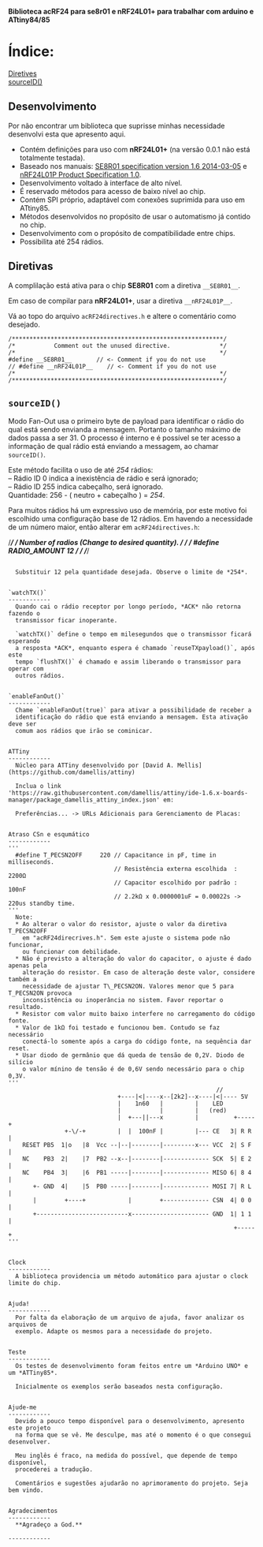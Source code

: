 
**Biblioteca acRF24 para se8r01 e nRF24L01+ para trabalhar com arduino e ATtiny84/85**

# Índice:
[Diretives](https://github.com/neimar2009/acRF24/blob/master/docs/README_pt-br.md#diretivas)    
[sourceID()](https://github.com/neimar2009/acRF24/blob/master/docs/README_pt-br.md#sourceid)    

Desenvolvimento
------------
Por não encontrar um biblioteca que suprisse minhas necessidade desenvolvi esta que apresento aqui.
* Contém definições para uso com **nRF24L01+** (na versão 0.0.1 não está totalmente testada).
* Baseado nos manuais:
[SE8R01 specification version 1.6 2014-03-05](http://community.atmel.com/sites/default/files/forum_attachments/SE8R01_DataSheet_v1%20-%20副本.pdf)
 e [nRF24L01P Product Specification 1.0](https://www.nordicsemi.com/eng/content/download/2726/34069/file/nRF24L01P_Product_Specification_1_0.pdf).
* Desenvolvimento voltado à interface de alto nível.
* É reservado métodos para acesso de baixo nível ao chip.
* Contém SPI próprio, adaptável com conexões suprimida para uso em ATtiny85.
* Métodos desenvolvidos no propósito de usar o automatismo já contido no chip.
* Desenvolvimento com o propósito de compatibilidade entre chips.
* Possibilita até 254 rádios.


Diretivas
------------
  A complilação está ativa para o chip **SE8R01** com a diretiva `__SE8R01__`.
  
  Em caso de compilar para **nRF24L01+**, usar a diretiva `__nRF24L01P__`.

  Vá ao topo do arquivo `acRF24directives.h` e altere o comentário como desejado.

```
/************************************************************/
/*           Comment out the unused directive.              */
/*                                                          */
#define __SE8R01__       // <- Comment if you do not use
// #define __nRF24L01P__    // <- Comment if you do not use
/*                                                          */
/************************************************************/
```


`sourceID()`
------------
  Modo Fan-Out usa o primeiro byte de payload para identificar o rádio do qual
  está sendo envianda a mensagem. Portanto o tamanho máximo de dados passa a
  ser 31. O processo é interno e é possível se ter acesso a informação de qual
  rádio está enviando a messagem, ao chamar `sourceID()`.
  
  Este método facilita o uso de até *254* rádios:    
  – Rádio ID 0 indica a inexistência de rádio e será ignorado;    
  – Rádio ID 255 indica cabeçalho, será ignorado.    
  Quantidade: 256 - ( neutro + cabeçalho ) = *254*.
  
  Para muitos rádios há um expressivo uso de memória, por este motivo foi escolhido uma
  configuração base de 12 rádios. Em havendo a necessidade de um número maior,
  então alterar em `acRF24directives.h`:

/************************************************************/
/*      Number of radios (Change to desired quantity).      */
/*                                                          */
#define RADIO_AMOUNT        12
/*                                                          */
/************************************************************/
```

  Substituir 12 pela quantidade desejada. Observe o limite de *254*.


`watchTX()`
------------
  Quando cai o rádio receptor por longo período, *ACK* não retorna fazendo o
  transmissor ficar inoperante.

  `watchTX()` define o tempo em milesegundos que o transmissor ficará esperando
  a resposta *ACK*, enquanto espera é chamado `reuseTXpayload()`, após este
  tempo `flushTX()` é chamado e assim liberando o transmissor para operar com
  outros rádios.


`enableFanOut()`
------------
  Chame `enableFanOut(true)` para ativar a possibilidade de receber a
  identificação do rádio que está enviando a mensagem. Esta ativação deve ser
  comum aos rádios que irão se cominicar.


ATTiny
------------
  Núcleo para ATTiny desenvolvido por [David A. Mellis](https://github.com/damellis/attiny)

  Inclua o link 'https://raw.githubusercontent.com/damellis/attiny/ide-1.6.x-boards-manager/package_damellis_attiny_index.json' em: 

  Preferências... -> URLs Adicionais para Gerenciamento de Placas: 


Atraso CSn e esqumático
------------
'''    
  #define T_PECSN2OFF     220 // Capacitance in pF, time in milliseconds.
                              // Resistência externa escolhida  : 2200Ω
                              // Capacitor escolhido por padrão : 100nF
                              // 2.2kΩ x 0.0000001uF = 0.00022s -> 220us standby time.
'''
  Note: 
  * Ao alterar o valor do resistor, ajuste o valor da diretiva T_PECSN2OFF
    em "acRF24direcrives.h". Sem este ajuste o sistema pode não funcionar,
    ou funcionar com debilidade.    
  * Não é previsto a alteração do valor do capacitor, o ajuste é dado apenas pela
    alteração do resistor. Em caso de alteração deste valor, considere também a 
    necessidade de ajustar T\_PECSN2ON. Valores menor que 5 para T_PECSN2ON provoca
    inconsistência ou inoperância no sistem. Favor reportar o resultado.
  * Resistor com valor muito baixo interfere no carregamento do código fonte.
  * Valor de 1kΩ foi testado e funcionou bem. Contudo se faz necessário
    conectá-lo somente após a carga do código fonte, na sequência dar reset.
  * Usar diodo de germânio que dá queda de tensão de 0,2V. Diodo de silício
    o valor mínino de tensão é de 0,6V sendo necessário para o chip 0,3V.
'''
                                                           //
                               +----|<|----x--[2k2]--x----|<|---- 5V 
                               |    1n60   |         |    LED
                               |           |         |   (red)
                               |  +---||---x         |          +-----+
                +-\/-+         |  |  100nF |         |--- CE   3| R R |
    RESET PB5  1|o   |8  Vcc --|--|--------|---------x--- VCC  2| S F |
    NC    PB3  2|    |7  PB2 --x--|--------|------------- SCK  5| E 2 |
    NC    PB4  3|    |6  PB1 -----|--------|------------- MISO 6| 8 4 |
       +- GND  4|    |5  PB0 -----|--------|------------- MOSI 7| R L |
       |        +----+            |        +------------- CSN  4| 0 0 |
       +--------------------------x---------------------- GND  1| 1 1 |
                                                                +-----+
'''


Clock
------------
  A biblioteca providencia um método automático para ajustar o clock limite do chip.


Ajuda!
------------
  Por falta da elaboração de um arquivo de ajuda, favor analizar os arquivos de
  exemplo. Adapte os mesmos para a necessidade do projeto.


Teste
------------
  Os testes de desenvolvimento foram feitos entre um *Arduino UNO* e um *ATTiny85*.
  
  Inicialmente os exemplos serão baseados nesta configuração.


Ajude-me
------------
  Devido a pouco tempo disponível para o desenvolvimento, apresento este projeto
  na forma que se vê. Me desculpe, mas até o momento é o que consegui desenvolver.
  
  Meu inglês é fraco, na medida do possível, que depende de tempo disponível,
  procederei a tradução.
  
  Comentários e sugestões ajudarão no aprimoramento do projeto. Seja bem vindo.


Agradecimentos
------------
  **Agradeço a God.**
  
------------

